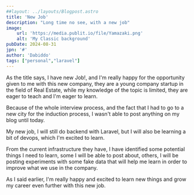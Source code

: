 ```yaml
---
##layout: ../layouts/Blogpost.astro
title: 'New Job'
description: "Long time no see, with a new job"
image:
    url: 'https://media.publit.io/file/Yamazaki.png' 
    alt: 'My Classic background'
pubDate: 2024-08-31
jpn: '#'
author: 'Dabiddo'
tags: ["personal","laravel"]
---
```


As the title says, I have new Job!, and I'm really happy for the opportunity given to me with this new company, they are a young company startup in the field of Real Estate, while my knowledge of the topic is limited, they are eager to teach and I'm eager to learn.

Because of the whole interview process, and the fact that I had to go to a new city for the induction process, I wasn't able to post anything on my blog until today.

My new job, I will still do backend with Laravel, but I will also be learning a bit of devops, which I'm excited to learn.

From the current infrastructure they have, I have identified some potential things I need to learn, some I will be able to post about, others, I will be posting experiments with some fake data that will help me learn in order to improve what we use in the company.

As I said earlier, I'm really happy and excited to learn new things and grow my career even further with this new job.